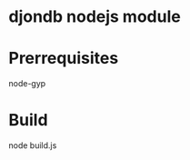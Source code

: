 djondb nodejs module
====================


Prerrequisites
==============

node-gyp

Build
=====

node build.js


